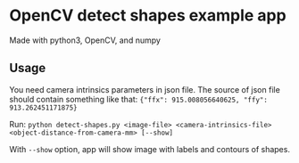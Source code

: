 # OpenCV detect shapes example app

Made with python3, OpenCV, and numpy

## Usage

You need camera intrinsics parameters in json file.
The source of json file should contain something like that:
`{"ffx": 915.008056640625, "ffy": 913.262451171875}`

Run:
`python detect-shapes.py <image-file> <camera-intrinsics-file> <object-distance-from-camera-mm> [--show]`

With `--show` option, app will show image with labels and contours of shapes.
